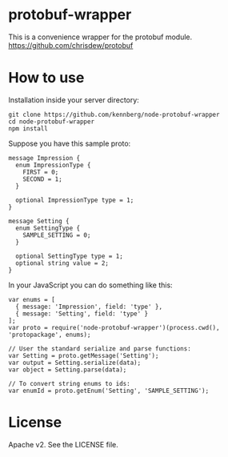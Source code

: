 protobuf-wrapper
======================

This is a convenience wrapper for the protobuf module.
https://github.com/chrisdew/protobuf

How to use
======================

Installation inside your server directory:

    git clone https://github.com/kennberg/node-protobuf-wrapper
    cd node-protobuf-wrapper
    npm install

Suppose you have this sample proto:

    message Impression {
      enum ImpressionType {
        FIRST = 0;
        SECOND = 1;
      }

      optional ImpressionType type = 1;
    }

    message Setting {
      enum SettingType {
        SAMPLE_SETTING = 0;
      }

      optional SettingType type = 1;
      optional string value = 2;
    }

In your JavaScript you can do something like this:

    var enums = [ 
      { message: 'Impression', field: 'type' },
      { message: 'Setting', field: 'type' }
    ];  
    var proto = require('node-protobuf-wrapper')(process.cwd(), 'protopackage', enums);

    // User the standard serialize and parse functions:
    var Setting = proto.getMessage('Setting');
    var output = Setting.serialize(data);
    var object = Setting.parse(data);

    // To convert string enums to ids:
    var enumId = proto.getEnum('Setting', 'SAMPLE_SETTING');


License
======================
Apache v2. See the LICENSE file.
